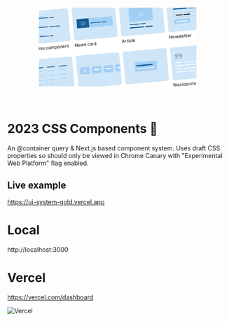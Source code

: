 <h1 align="center">
	<br>
	<img width="360" src="./public/container-query.jpg" alt="Container Query">
	<br>
    <br>
</h1>

# 2023 CSS Components 📰

An @container query & Next.js based component system. Uses draft CSS properties so should only be viewed in Chrome Canary with "Experimental Web Platform" flag enabled.

## Live example

https://ui-system-gold.vercel.app

# Local

http://localhost:3000

# Vercel

https://vercel.com/dashboard

![Vercel](https://therealsujitk-vercel-badge.vercel.app/?app=subgrid-teamgotpop)
